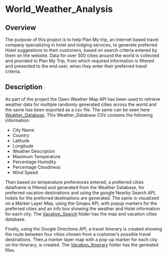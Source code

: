 # World_Weather_Analysis

## **Overview**

The purpose of this project is to help Plan My trip, an internet based travel company specializing in hotel and lodging services, to generate preferred Hotel suggestions to their customers, based on search criteria entered by them on the website. Data for over 500 cities around the world is collected and provided to Plan My Trip, from which required information is filtered and presented to the end user, when they enter their preferred travel criteria.

## **Description**
As part of the project the Open Weather Map API has been used to retrieve weather data for multiple randomly generated cities across the world and the same has been exported as a csv file. The same can be seen here [Weather_Database](Weather_Database).  This Weather_Database CSV contains the following information:
- City Name
- Country
- Latitude
- Longitude
- Weather Description
- Maximum Temperature
- Percentage Humidity
- Percentage Cloudiness
- Wind Speed

Then based on temperature preferences entered, a preferred cities dataframe is filtered and generated from the Weather Database, for preferred vacation destinations and using the google Nearby Search API, hotels for the preferred destinations are generated. The same is visualized on a Marker Layer Map, using the Gmaps API, with popup markers for the preferred cities and an info box showing the weather and Hotel information for each city. The [Vacation_Search](Vacation_Search) folder has the map and vacation cities database.

Finally, using the Google Directions API, a travel itinerary is created showing the route between four cities chosen from a customer’s possible travel destinations. Then,a marker layer map with a pop-up marker for each city on the itinerary, is created. The [Vacation_Itinerary](Vacation_Itinerary) folder has the geneated files.